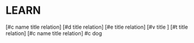 # LEARN
[#c name title relation]
[#d title relation]
[#e title relation]
[#v title ]
[#t title relation]
[#c name title relation]
#c dog 